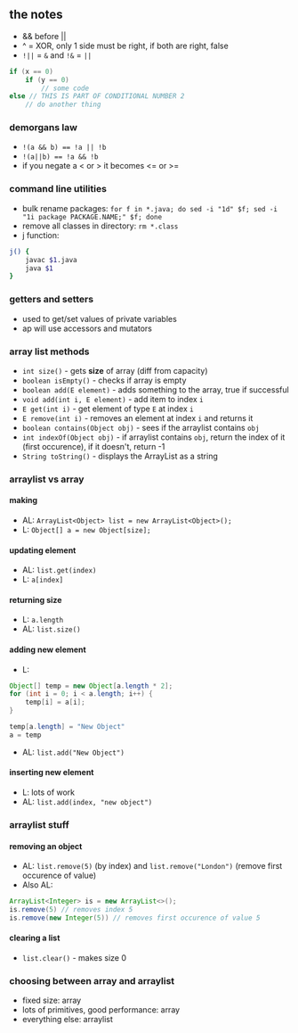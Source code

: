 ## the notes
- && before || 
- ^ = XOR, only 1 side must be right, if both are right, false
- `!||` = `&` and `!&` = `||`

```java
if (x == 0)
    if (y == 0)
        // some code
else // THIS IS PART OF CONDITIONAL NUMBER 2
    // do another thing
```

### demorgans law
- `!(a && b) == !a || !b`
- `!(a||b) == !a && !b`
- if you negate a < or > it becomes <= or >=


### command line utilities
- bulk rename packages: `for f in *.java; do sed -i "1d" $f; sed -i "1i package PACKAGE.NAME;" $f; done`
- remove all classes in directory: `rm *.class`
- j function: 
```sh
j() {
    javac $1.java
    java $1
}
```

### getters and setters 
- used to get/set values of private variables
- ap will use accessors and mutators

### array list methods
- `int size()` - gets **size** of array (diff from capacity)
- `boolean isEmpty()` - checks if array is empty
- `boolean add(E element)` - adds something to the array, true if successful
- `void add(int i, E element)` - add item to index `i`
- `E get(int i)` - get element of type `E` at index `i`
- `E remove(int i)` - removes an element at index `i` and returns it
- `boolean contains(Object obj)` - sees if the arraylist contains `obj`
- `int indexOf(Object obj)` - if arraylist contains `obj`, return the index of it (first occurence), if it doesn't, return -1
- `String toString()` - displays the ArrayList as a string

### arraylist vs array

#### making
- AL: `ArrayList<Object> list = new ArrayList<Object>();`
- L: `Object[] a = new Object[size];`

#### updating element
- AL: `list.get(index)`
- L: `a[index]`

#### returning size
- L: `a.length`
- AL: `list.size()`

#### adding new element
- L:

```java
Object[] temp = new Object[a.length * 2];
for (int i = 0; i < a.length; i++) {
    temp[i] = a[i];
}

temp[a.length] = "New Object"
a = temp
```

- AL: `list.add("New Object")`

#### inserting new element
- L: lots of work
- AL: `list.add(index, "new object")`

### arraylist stuff

#### removing an object
- AL: `list.remove(5)` (by index) and `list.remove("London")` (remove first occurence of value)
- Also AL:
```java
ArrayList<Integer> is = new ArrayList<>();
is.remove(5) // removes index 5
is.remove(new Integer(5)) // removes first occurence of value 5
```

#### clearing a list 
- `list.clear()` - makes size 0

### choosing between array and arraylist
- fixed size: array
- lots of primitives, good performance: array
- everything else: arraylist
